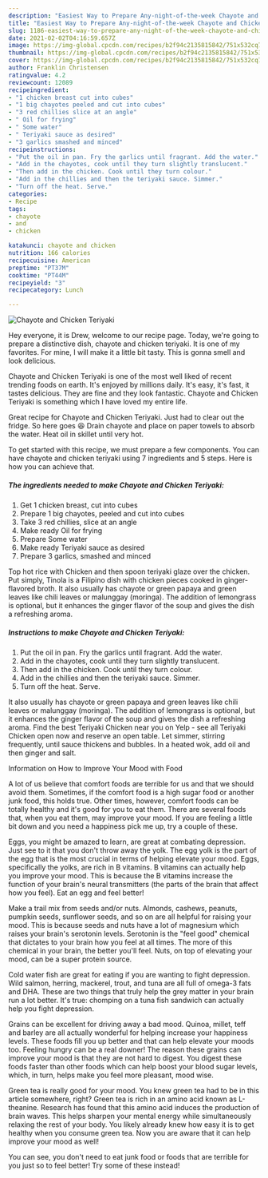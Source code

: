 ```yaml
---
description: "Easiest Way to Prepare Any-night-of-the-week Chayote and Chicken Teriyaki"
title: "Easiest Way to Prepare Any-night-of-the-week Chayote and Chicken Teriyaki"
slug: 1186-easiest-way-to-prepare-any-night-of-the-week-chayote-and-chicken-teriyaki
date: 2021-02-02T04:16:59.657Z
image: https://img-global.cpcdn.com/recipes/b2f94c2135815842/751x532cq70/chayote-and-chicken-teriyaki-recipe-main-photo.jpg
thumbnail: https://img-global.cpcdn.com/recipes/b2f94c2135815842/751x532cq70/chayote-and-chicken-teriyaki-recipe-main-photo.jpg
cover: https://img-global.cpcdn.com/recipes/b2f94c2135815842/751x532cq70/chayote-and-chicken-teriyaki-recipe-main-photo.jpg
author: Franklin Christensen
ratingvalue: 4.2
reviewcount: 12089
recipeingredient:
- "1 chicken breast cut into cubes"
- "1 big chayotes peeled and cut into cubes"
- "3 red chillies slice at an angle"
- " Oil for frying"
- " Some water"
- " Teriyaki sauce as desired"
- "3 garlics smashed and minced"
recipeinstructions:
- "Put the oil in pan. Fry the garlics until fragrant. Add the water."
- "Add in the chayotes, cook until they turn slightly translucent."
- "Then add in the chicken. Cook until they turn colour."
- "Add in the chillies and then the teriyaki sauce. Simmer."
- "Turn off the heat. Serve."
categories:
- Recipe
tags:
- chayote
- and
- chicken

katakunci: chayote and chicken 
nutrition: 166 calories
recipecuisine: American
preptime: "PT37M"
cooktime: "PT44M"
recipeyield: "3"
recipecategory: Lunch

---
```



![Chayote and Chicken Teriyaki](https://img-global.cpcdn.com/recipes/b2f94c2135815842/751x532cq70/chayote-and-chicken-teriyaki-recipe-main-photo.jpg)

Hey everyone, it is Drew, welcome to our recipe page. Today, we're going to prepare a distinctive dish, chayote and chicken teriyaki. It is one of my favorites. For mine, I will make it a little bit tasty. This is gonna smell and look delicious.

Chayote and Chicken Teriyaki is one of the most well liked of recent trending foods on earth. It's enjoyed by millions daily. It's easy, it's fast, it tastes delicious. They are fine and they look fantastic. Chayote and Chicken Teriyaki is something which I have loved my entire life.

Great recipe for Chayote and Chicken Teriyaki. Just had to clear out the fridge. So here goes 😆 Drain chayote and place on paper towels to absorb the water. Heat oil in skillet until very hot.


To get started with this recipe, we must prepare a few components. You can have chayote and chicken teriyaki using 7 ingredients and 5 steps. Here is how you can achieve that.

<!--inarticleads1-->

##### The ingredients needed to make Chayote and Chicken Teriyaki:

1. Get 1 chicken breast, cut into cubes
1. Prepare 1 big chayotes, peeled and cut into cubes
1. Take 3 red chillies, slice at an angle
1. Make ready  Oil for frying
1. Prepare  Some water
1. Make ready  Teriyaki sauce as desired
1. Prepare 3 garlics, smashed and minced


Top hot rice with Chicken and then spoon teriyaki glaze over the chicken. Put simply, Tinola is a Filipino dish with chicken pieces cooked in ginger-flavored broth. It also usually has chayote or green papaya and green leaves like chili leaves or malunggay (moringa). The addition of lemongrass is optional, but it enhances the ginger flavor of the soup and gives the dish a refreshing aroma. 

<!--inarticleads2-->

##### Instructions to make Chayote and Chicken Teriyaki:

1. Put the oil in pan. Fry the garlics until fragrant. Add the water.
1. Add in the chayotes, cook until they turn slightly translucent.
1. Then add in the chicken. Cook until they turn colour.
1. Add in the chillies and then the teriyaki sauce. Simmer.
1. Turn off the heat. Serve.


It also usually has chayote or green papaya and green leaves like chili leaves or malunggay (moringa). The addition of lemongrass is optional, but it enhances the ginger flavor of the soup and gives the dish a refreshing aroma. Find the best Teriyaki Chicken near you on Yelp - see all Teriyaki Chicken open now and reserve an open table. Let simmer, stirring frequently, until sauce thickens and bubbles. In a heated wok, add oil and then ginger and salt. 

Information on How to Improve Your Mood with Food


A lot of us believe that comfort foods are terrible for us and that we should avoid them. Sometimes, if the comfort food is a high sugar food or another junk food, this holds true. Other times, however, comfort foods can be totally healthy and it's good for you to eat them. There are several foods that, when you eat them, may improve your mood. If you are feeling a little bit down and you need a happiness pick me up, try a couple of these.

Eggs, you might be amazed to learn, are great at combating depression. Just see to it that you don't throw away the yolk. The egg yolk is the part of the egg that is the most crucial in terms of helping elevate your mood. Eggs, specifically the yolks, are rich in B vitamins. B vitamins can actually help you improve your mood. This is because the B vitamins increase the function of your brain's neural transmitters (the parts of the brain that affect how you feel). Eat an egg and feel better!

Make a trail mix from seeds and/or nuts. Almonds, cashews, peanuts, pumpkin seeds, sunflower seeds, and so on are all helpful for raising your mood. This is because seeds and nuts have a lot of magnesium which raises your brain's serotonin levels. Serotonin is the "feel good" chemical that dictates to your brain how you feel at all times. The more of this chemical in your brain, the better you'll feel. Nuts, on top of elevating your mood, can be a super protein source.

Cold water fish are great for eating if you are wanting to fight depression. Wild salmon, herring, mackerel, trout, and tuna are all full of omega-3 fats and DHA. These are two things that truly help the grey matter in your brain run a lot better. It's true: chomping on a tuna fish sandwich can actually help you fight depression. 

Grains can be excellent for driving away a bad mood. Quinoa, millet, teff and barley are all actually wonderful for helping increase your happiness levels. These foods fill you up better and that can help elevate your moods too. Feeling hungry can be a real downer! The reason these grains can improve your mood is that they are not hard to digest. You digest these foods faster than other foods which can help boost your blood sugar levels, which, in turn, helps make you feel more pleasant, mood wise.

Green tea is really good for your mood. You knew green tea had to be in this article somewhere, right? Green tea is rich in an amino acid known as L-theanine. Research has found that this amino acid induces the production of brain waves. This helps sharpen your mental energy while simultaneously relaxing the rest of your body. You likely already knew how easy it is to get healthy when you consume green tea. Now you are aware that it can help improve your mood as well!

You can see, you don't need to eat junk food or foods that are terrible for you just so to feel better! Try some of these instead!

